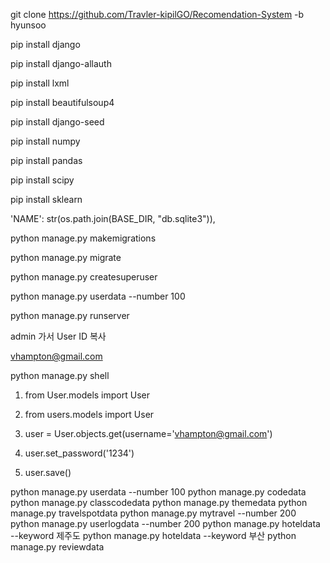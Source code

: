 git clone https://github.com/Travler-kipilGO/Recomendation-System -b hyunsoo



pip install django

pip install django-allauth

pip install lxml

pip install beautifulsoup4

pip install django-seed

pip install numpy

pip install pandas

pip install scipy

pip install sklearn



'NAME': str(os.path.join(BASE_DIR, "db.sqlite3")),



python manage.py makemigrations

python manage.py migrate

python manage.py createsuperuser

python manage.py userdata --number 100



python manage.py runserver

admin 가서 User ID 복사

 vhampton@gmail.com



python manage.py shell

1. from User.models import User
2. from users.models import User

2. user = User.objects.get(username='vhampton@gmail.com')

3. user.set_password('1234')

4. user.save()

python manage.py userdata --number 100 
python manage.py codedata
python manage.py classcodedata
python manage.py themedata
python manage.py travelspotdata
python manage.py mytravel --number 200
python manage.py userlogdata --number 200 
python manage.py hoteldata --keyword 제주도
python manage.py hoteldata --keyword 부산
python manage.py reviewdata





####  





